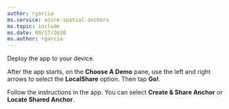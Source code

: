 ```yaml
---
author: rgarcia
ms.service: azure-spatial-anchors
ms.topic: include
ms.date: 09/17/2020
ms.author: rgarcia
---
```


Deploy the app to your device. 

After the app starts, on the **Choose A Demo** pane, use the left and right arrows to select the **LocalShare** option. Then tap **Go!**. 

Follow the instructions in the app. You can select **Create & Share Anchor** or **Locate Shared Anchor**.
